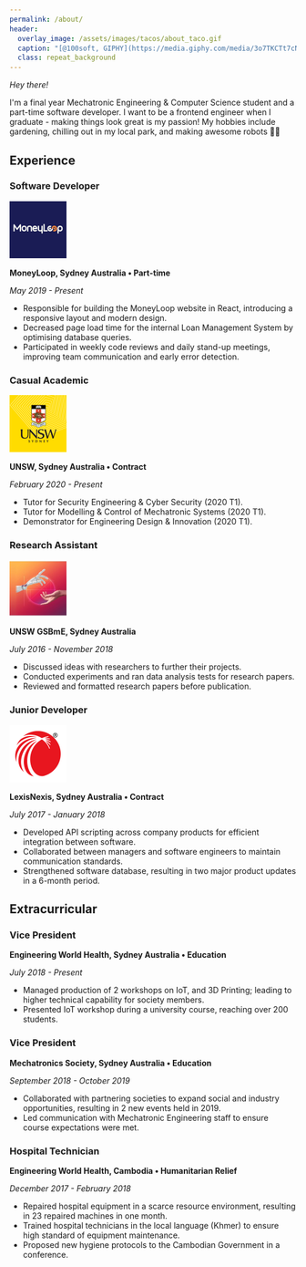 ```yaml
---
permalink: /about/
header:
  overlay_image: /assets/images/tacos/about_taco.gif
  caption: "[@100soft, GIPHY](https://media.giphy.com/media/3o7TKCTt7cNHg10utO/source.gif)"
  class: repeat_background
---
```


_Hey there!_

I'm a final year Mechatronic Engineering & Computer Science student and a part-time software developer.
I want to be a frontend engineer when I graduate - making things look great is my passion!
My hobbies include gardening, chilling out in my local park, and making awesome robots 🤘🚀

## Experience

### Software Developer

<img src="/assets/images/moneyloop.png" alt="moneyloop" width="100" height="100" class="align-left"/>

**MoneyLoop, Sydney Australia • Part-time**

_May 2019 - Present_

- Responsible for building the MoneyLoop website in React, introducing a responsive layout and modern design.
- Decreased page load time for the internal Loan Management System by optimising database queries.
- Participated in weekly code reviews and daily stand-up meetings, improving team communication and early error detection.

### Casual Academic

<img src="/assets/images/unsw.png" alt="unsw" width="100" height="100" class="align-left"/>

**UNSW, Sydney Australia • Contract**

_February 2020 - Present_

- Tutor for Security Engineering & Cyber Security (2020 T1).
- Tutor for Modelling & Control of Mechatronic Systems (2020 T1).
- Demonstrator for Engineering Design & Innovation (2020 T1).

### Research Assistant

<img src="/assets/images/gsbme.jpg" alt="gsbme" width="100" height="100" class="align-left"/>

**UNSW GSBmE, Sydney Australia**

_July 2016 - November 2018_

- Discussed ideas with researchers to further their projects.
- Conducted experiments and ran data analysis tests for research papers.
- Reviewed and formatted research papers before publication.

### Junior Developer

<img src="/assets/images/lexisnexis.png" alt="lexisnexis" width="100" height="100" class="align-left"/>

**LexisNexis, Sydney Australia • Contract**

_July 2017 - January 2018_

- Developed API scripting across company products for efficient integration between software.
- Collaborated between managers and software engineers to maintain communication standards.
- Strengthened software database, resulting in two major product updates in a 6-month period.

## Extracurricular

### Vice President

**Engineering World Health, Sydney Australia • Education**

_July 2018 - Present_

- Managed production of 2 workshops on IoT, and 3D Printing; leading to higher technical capability for society
  members.
- Presented IoT workshop during a university course, reaching over 200 students.

### Vice President

**Mechatronics Society, Sydney Australia • Education**

_September 2018 - October 2019_

- Collaborated with partnering societies to expand social and industry opportunities, resulting in 2 new events
  held in 2019.
- Led communication with Mechatronic Engineering staff to ensure course expectations were met.

### Hospital Technician

**Engineering World Health, Cambodia • Humanitarian Relief**

_December 2017 - February 2018_

- Repaired hospital equipment in a scarce resource environment, resulting in 23 repaired machines in one month.
- Trained hospital technicians in the local language (Khmer) to ensure high standard of equipment maintenance.
- Proposed new hygiene protocols to the Cambodian Government in a conference.

